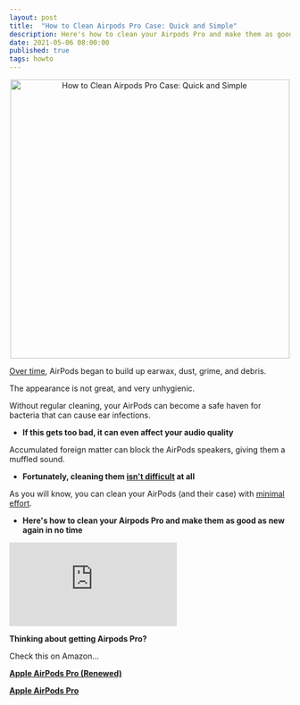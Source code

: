 ```yaml
---
layout: post
title:  "How to Clean Airpods Pro Case: Quick and Simple"
description: Here's how to clean your Airpods Pro and make them as good as new again in no time!
date: 2021-05-06 08:00:00
published: true
tags: howto
---
```


<p align="center">
    <a href="https://amzn.to/2RubH6y" target="_blank" rel="nofollow">
        <img src="https://ae01.alicdn.com/kf/H690d4f8dd709473eae83dde704e5aae6R.jpg" alt="How to Clean Airpods Pro Case: Quick and Simple" title="How to Clean Airpods Pro Case: Quick and Simple" width="500" />
    </a>
</p>

[Over time](/problems), AirPods began to build up earwax, dust, grime, and debris. 

The appearance is not great, and very unhygienic. 

Without regular cleaning, your AirPods can become a safe haven for bacteria that can cause ear infections.

*   **If this gets too bad, it can even affect your audio quality** 

Accumulated foreign matter can block the AirPods speakers, giving them a muffled sound.

*   **Fortunately, cleaning them [isn't difficult](/problems) at all** 

As you will know, you can clean your AirPods (and their case) with [minimal effort](/problems).

*   **Here's how to clean your Airpods Pro and make them as good as new again in no time**

<iframe class="video" src="https://www.youtube.com/embed/Gd3vBrqGg9g" title="How to Clean Airpods Pro Case: Quick and Simple" frameborder="0" allow="accelerometer; autoplay; clipboard-write; encrypted-media; gyroscope; picture-in-picture" allowfullscreen></iframe> 


**Thinking about getting Airpods Pro?**

Check this on Amazon...

**<a href="https://amzn.to/3uuRXOD" target="_blank" rel="nofollow">Apple AirPods Pro (Renewed)</a>**

**<a href="https://amzn.to/2RubH6y" target="_blank" rel="nofollow">Apple AirPods Pro</a>**
